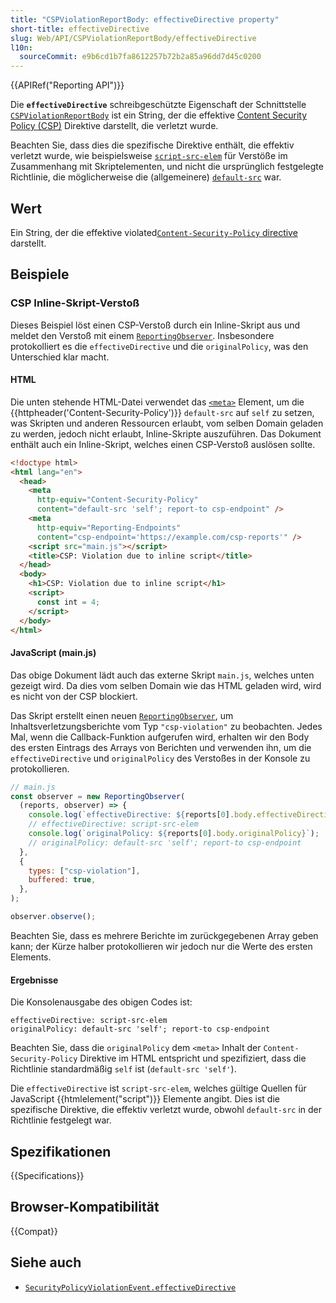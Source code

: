 ```yaml
---
title: "CSPViolationReportBody: effectiveDirective property"
short-title: effectiveDirective
slug: Web/API/CSPViolationReportBody/effectiveDirective
l10n:
  sourceCommit: e9b6cd1b7fa8612257b72b2a85a96dd7d45c0200
---
```


{{APIRef("Reporting API")}}

Die **`effectiveDirective`** schreibgeschützte Eigenschaft der Schnittstelle [`CSPViolationReportBody`](/de/docs/Web/API/CSPViolationReportBody) ist ein String, der die effektive [Content Security Policy (CSP)](/de/docs/Web/HTTP/Guides/CSP) Direktive darstellt, die verletzt wurde.

Beachten Sie, dass dies die spezifische Direktive enthält, die effektiv verletzt wurde, wie beispielsweise [`script-src-elem`](/de/docs/Web/HTTP/Reference/Headers/Content-Security-Policy/script-src-elem) für Verstöße im Zusammenhang mit Skriptelementen, und nicht die ursprünglich festgelegte Richtlinie, die möglicherweise die (allgemeinere) [`default-src`](/de/docs/Web/HTTP/Reference/Headers/Content-Security-Policy/default-src) war.

## Wert

Ein String, der die effektive violated[`Content-Security-Policy` directive](/de/docs/Web/HTTP/Reference/Headers/Content-Security-Policy#directives) darstellt.

## Beispiele

### CSP Inline-Skript-Verstoß

Dieses Beispiel löst einen CSP-Verstoß durch ein Inline-Skript aus und meldet den Verstoß mit einem [`ReportingObserver`](/de/docs/Web/API/ReportingObserver).
Insbesondere protokolliert es die `effectiveDirective` und die `originalPolicy`, was den Unterschied klar macht.

#### HTML

Die unten stehende HTML-Datei verwendet das [`<meta>`](/de/docs/Web/HTML/Reference/Elements/meta) Element, um die {{httpheader('Content-Security-Policy')}} `default-src` auf `self` zu setzen, was Skripten und anderen Ressourcen erlaubt, vom selben Domain geladen zu werden, jedoch nicht erlaubt, Inline-Skripte auszuführen.
Das Dokument enthält auch ein Inline-Skript, welches einen CSP-Verstoß auslösen sollte.

```html
<!doctype html>
<html lang="en">
  <head>
    <meta
      http-equiv="Content-Security-Policy"
      content="default-src 'self'; report-to csp-endpoint" />
    <meta
      http-equiv="Reporting-Endpoints"
      content="csp-endpoint='https://example.com/csp-reports'" />
    <script src="main.js"></script>
    <title>CSP: Violation due to inline script</title>
  </head>
  <body>
    <h1>CSP: Violation due to inline script</h1>
    <script>
      const int = 4;
    </script>
  </body>
</html>
```

#### JavaScript (main.js)

Das obige Dokument lädt auch das externe Skript `main.js`, welches unten gezeigt wird.
Da dies vom selben Domain wie das HTML geladen wird, wird es nicht von der CSP blockiert.

Das Skript erstellt einen neuen [`ReportingObserver`](/de/docs/Web/API/ReportingObserver), um Inhaltsverletzungsberichte vom Typ `"csp-violation"` zu beobachten.
Jedes Mal, wenn die Callback-Funktion aufgerufen wird, erhalten wir den Body des ersten Eintrags des Arrays von Berichten und verwenden ihn, um die `effectiveDirective` und `originalPolicy` des Verstoßes in der Konsole zu protokollieren.

```js
// main.js
const observer = new ReportingObserver(
  (reports, observer) => {
    console.log(`effectiveDirective: ${reports[0].body.effectiveDirective}`);
    // effectiveDirective: script-src-elem
    console.log(`originalPolicy: ${reports[0].body.originalPolicy}`);
    // originalPolicy: default-src 'self'; report-to csp-endpoint
  },
  {
    types: ["csp-violation"],
    buffered: true,
  },
);

observer.observe();
```

Beachten Sie, dass es mehrere Berichte im zurückgegebenen Array geben kann; der Kürze halber protokollieren wir jedoch nur die Werte des ersten Elements.

#### Ergebnisse

Die Konsolenausgabe des obigen Codes ist:

```plain
effectiveDirective: script-src-elem
originalPolicy: default-src 'self'; report-to csp-endpoint
```

Beachten Sie, dass die `originalPolicy` dem `<meta>` Inhalt der `Content-Security-Policy` Direktive im HTML entspricht und spezifiziert, dass die Richtlinie standardmäßig `self` ist (`default-src 'self'`).

Die `effectiveDirective` ist `script-src-elem`, welches gültige Quellen für JavaScript {{htmlelement("script")}} Elemente angibt.
Dies ist die spezifische Direktive, die effektiv verletzt wurde, obwohl `default-src` in der Richtlinie festgelegt war.

## Spezifikationen

{{Specifications}}

## Browser-Kompatibilität

{{Compat}}

## Siehe auch

- [`SecurityPolicyViolationEvent.effectiveDirective`](/de/docs/Web/API/SecurityPolicyViolationEvent/effectiveDirective)
